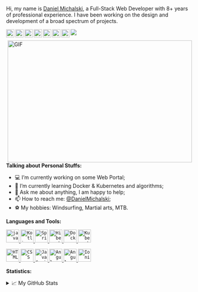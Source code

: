 Hi, my name is [Daniel Michalski](https://www.linkedin.com/in/michalskidaniel/), a Full-Stack Web Developer with 8+ years of professional experience. I have been working on the design and development of a broad spectrum of projects.

<a href="https://www.linkedin.com/in/michalskidaniel/" title="LinkdeIn">
  <img align="left" alt="LinkdeIn" width="22px" src="https://cdn.jsdelivr.net/npm/simple-icons@v3/icons/linkedin.svg" />
</a>
<a href="https://twitter.com/d__michalski" title="Twitter">
  <img align="left" alt="Twitter" width="22px" src="https://cdn.jsdelivr.net/npm/simple-icons@v3/icons/twitter.svg" />
</a>
<a href="https://stackoverflow.com/u/3041542" title="StackOverflow">
  <img align="left" alt="StackOverflow" width="22px" src="https://cdn.jsdelivr.net/npm/simple-icons@v3/icons/stackoverflow.svg" />
</a>
<a href="https://github.com/DanielMichalski" title="GitHub">
  <img align="left" alt="GitHub" width="22px" src="https://cdn.jsdelivr.net/npm/simple-icons@v3/icons/github.svg" />
</a>
<a href="https://youtu.be/M0Y0T-s_mbQ" title="YouTube">
  <img align="left" alt="YouTube" width="22px" src="https://cdn.jsdelivr.net/npm/simple-icons@v3/icons/youtube.svg" />
</a>
<a href="https://www.facebook.com/daniel.michalski.142/" title="Facebook">
  <img align="left" alt="Facebook" width="22px" src="https://cdn.jsdelivr.net/npm/simple-icons@v3/icons/facebook.svg" />
</a>
<a href="https://www.instagram.com/daniel_mski/" title="Instagram">
  <img align="left" alt="Instagram" width="22px" src="https://cdn.jsdelivr.net/npm/simple-icons@v3/icons/instagram.svg" />
</a>

![](https://visitor-badge.glitch.me/badge?page_id=danielmichalski)

<img align="right" alt="GIF" src="https://github.com/DanielMichalski/DanielMichalski/blob/master/images/other/coding.gif?raw=true" width="500" height="330" />

**Talking about Personal Stuffs:**
- 💻 I’m currently working on some Web Portal;
- 🌱 I’m currently learning Docker & Kubernetes and algorithms; 
- 💬 Ask me about anything, I am happy to help;
- 📫 How to reach me: [@DanielMichalski](https://www.linkedin.com/in/michalskidaniel/);
- ⚽ My hobbies: Windsurfing, Martial arts, MTB.

**Languages and Tools:** 
<p>
  <a href="https://www.java.com/en/" title="Java">
    <code><img alt="java" width="35" height="35" src="https://raw.githubusercontent.com/DanielMichalski/DanielMichalski/master/images/technologies/java.jpg"></code>
  </a>
  <a href="https://kotlinlang.org/" title="Kotlin">
    <code><img alt="Kotlin" width="35" height="35" src="https://raw.githubusercontent.com/DanielMichalski/DanielMichalski/master/images/technologies/kotlin.jpg"></code>
  </a>
  <a href="https://spring.io/" title="Spring">
    <code><img alt="Spring" width="35" height="35" src="https://raw.githubusercontent.com/DanielMichalski/DanielMichalski/master/images/technologies/spring.jpg"></code>
  </a>
  <a href="https://hibernate.org/" title="Hibernate">
    <code><img alt="Hibernate" width="35" height="35" src="https://raw.githubusercontent.com/DanielMichalski/DanielMichalski/master/images/technologies/hibernate.jpg"></code>
  </a>
  <a href="https://www.docker.com/" title="Docker">
    <code><img alt="Docker" width="35" height="35" src="https://raw.githubusercontent.com/DanielMichalski/DanielMichalski/master/images/technologies/docker.jpg"></code>
  </a>
  <a href="https://kubernetes.io/" title="Kubernetes">
    <code><img alt="Kubernetes" width="35" height="35" src="https://raw.githubusercontent.com/DanielMichalski/DanielMichalski/master/images/technologies/kubernetes.jpg"></code>
  </a>
</p>
<p>
  <a href="https://www.w3schools.com/html/" title="HTML">
    <code><img alt="HTML" width="35" height="35" src="https://raw.githubusercontent.com/DanielMichalski/DanielMichalski/master/images/technologies/html.jpg"></code>
  </a>
  <a href="https://www.w3schools.com/css/" title="CSS">
    <code><img alt="CSS" width="35" height="35" src="https://raw.githubusercontent.com/DanielMichalski/DanielMichalski/master/images/technologies/css.jpg"></code>
  </a>
  <a href="https://www.javascript.com/" title="JavaScript">
    <code><img alt="JavaScript" width="35" height="35" src="https://raw.githubusercontent.com/DanielMichalski/DanielMichalski/master/images/technologies/javascript.jpg"></code>
  </a>
  <a href="https://angular.io/" title="Angular">
    <code><img alt="Angular" width="35" height="35" src="https://raw.githubusercontent.com/DanielMichalski/DanielMichalski/master/images/technologies/angular.jpg"></code>
  </a>
  <a href="https://material.angular.io/" title="Angular Material">
    <code><img alt="Angular Material" width="35" height="35" src="https://raw.githubusercontent.com/DanielMichalski/DanielMichalski/master/images/technologies/angular_material.jpg"></code>
  </a>
  <a href="https://ionicframework.com/" title="Ionic">
    <code><img alt="Ionic" width="35" height="35" src="https://raw.githubusercontent.com/DanielMichalski/DanielMichalski/master/images/technologies/ionic.jpg"></code>
  </a>
</p>

**Statistics:**  
<details>
  <summary>📈 My GitHub Stats</summary>
  <br />
  <img alt="DanielMichalski" src="https://github-readme-stats.vercel.app/api/top-langs/?username=danielmichalski&theme=gotham" />
  <img alt="DanielMichalski" src="https://github-readme-stats.vercel.app/api?username=danielmichalski&show_icons=true&theme=gotham" />
</details>
